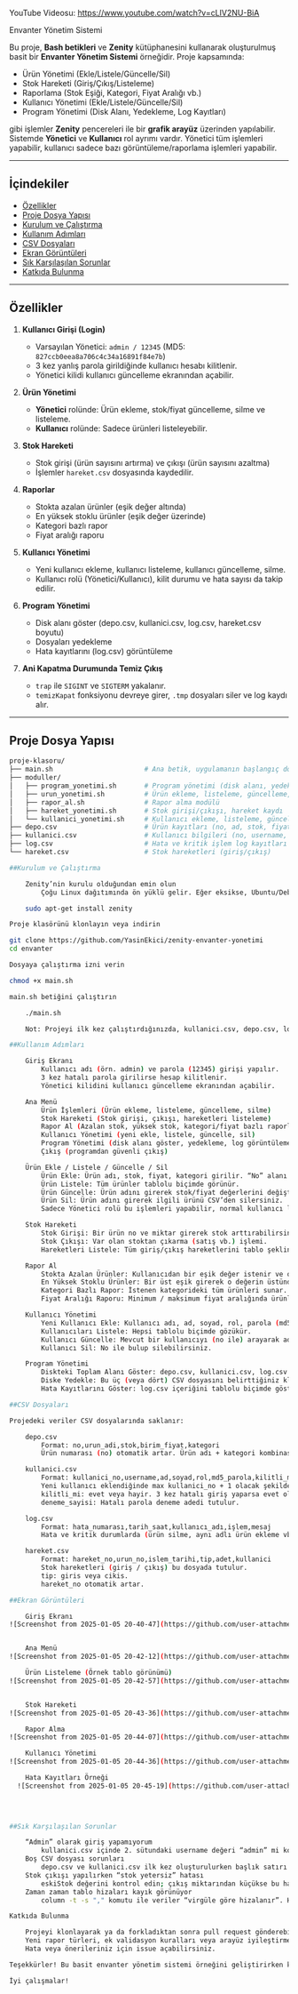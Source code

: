 YouTube Videosu: https://www.youtube.com/watch?v=cLIV2NU-BiA

Envanter Yönetim Sistemi 

Bu proje, **Bash betikleri** ve **Zenity** kütüphanesini kullanarak oluşturulmuş basit bir **Envanter Yönetim Sistemi** örneğidir. Proje kapsamında:

- Ürün Yönetimi (Ekle/Listele/Güncelle/Sil)  
- Stok Hareketi (Giriş/Çıkış/Listeleme)  
- Raporlama (Stok Eşiği, Kategori, Fiyat Aralığı vb.)  
- Kullanıcı Yönetimi (Ekle/Listele/Güncelle/Sil)  
- Program Yönetimi (Disk Alanı, Yedekleme, Log Kayıtları)  

gibi işlemler **Zenity** pencereleri ile bir **grafik arayüz** üzerinden yapılabilir. Sistemde **Yönetici** ve **Kullanıcı** rol ayrımı vardır. Yönetici tüm işlemleri yapabilir, kullanıcı sadece bazı görüntüleme/raporlama işlemleri yapabilir.

---

## İçindekiler

- [Özellikler](#özellikler)
- [Proje Dosya Yapısı](#proje-dosya-yapısı)
- [Kurulum ve Çalıştırma](#kurulum-ve-çalıştırma)
- [Kullanım Adımları](#kullanım-adımları)
- [CSV Dosyaları](#csv-dosyaları)
- [Ekran Görüntüleri](#ekran-görüntüleri)
- [Sık Karşılaşılan Sorunlar](#sık-karşılaşılan-sorunlar)
- [Katkıda Bulunma](#katkıda-bulunma)

---

## Özellikler

1. **Kullanıcı Girişi (Login)**  
   - Varsayılan Yönetici: `admin / 12345` (MD5: `827ccb0eea8a706c4c34a16891f84e7b`)  
   - 3 kez yanlış parola girildiğinde kullanıcı hesabı kilitlenir.  
   - Yönetici kilidi kullanıcı güncelleme ekranından açabilir.

2. **Ürün Yönetimi**  
   - **Yönetici** rolünde: Ürün ekleme, stok/fiyat güncelleme, silme ve listeleme.  
   - **Kullanıcı** rolünde: Sadece ürünleri listeleyebilir.

3. **Stok Hareketi**  
   - Stok girişi (ürün sayısını artırma) ve çıkışı (ürün sayısını azaltma)  
   - İşlemler `hareket.csv` dosyasında kaydedilir.

4. **Raporlar**  
   - Stokta azalan ürünler (eşik değer altında)  
   - En yüksek stoklu ürünler (eşik değer üzerinde)  
   - Kategori bazlı rapor  
   - Fiyat aralığı raporu

5. **Kullanıcı Yönetimi**  
   - Yeni kullanıcı ekleme, kullanıcı listeleme, kullanıcı güncelleme, silme.  
   - Kullanıcı rolü (Yönetici/Kullanıcı), kilit durumu ve hata sayısı da takip edilir.

6. **Program Yönetimi**  
   - Disk alanı göster (depo.csv, kullanici.csv, log.csv, hareket.csv boyutu)  
   - Dosyaları yedekleme  
   - Hata kayıtlarını (log.csv) görüntüleme

7. **Ani Kapatma Durumunda Temiz Çıkış**  
   - `trap` ile `SIGINT` ve `SIGTERM` yakalanır.  
   - `temizKapat` fonksiyonu devreye girer, `.tmp` dosyaları siler ve log kaydı alır.

---

## Proje Dosya Yapısı

```bash
proje-klasoru/
├── main.sh                       # Ana betik, uygulamanın başlangıç dosyası
├── moduller/
│   ├── program_yonetimi.sh       # Program yönetimi (disk alanı, yedekleme, log gösterme)
│   ├── urun_yonetimi.sh          # Ürün ekleme, listeleme, güncelleme, silme
│   ├── rapor_al.sh               # Rapor alma modülü
│   ├── hareket_yonetimi.sh       # Stok girişi/çıkışı, hareket kaydı
│   └── kullanici_yonetimi.sh     # Kullanıcı ekleme, listeleme, güncelleme, silme
├── depo.csv                      # Ürün kayıtları (no, ad, stok, fiyat, kategori)
├── kullanici.csv                 # Kullanıcı bilgileri (no, username, ad, soyad, rol, md5_parola, kilit, deneme)
├── log.csv                       # Hata ve kritik işlem log kayıtları
└── hareket.csv                   # Stok hareketleri (giriş/çıkış)

##Kurulum ve Çalıştırma

    Zenity’nin kurulu olduğundan emin olun
        Çoğu Linux dağıtımında ön yüklü gelir. Eğer eksikse, Ubuntu/Debian türevi sistemlerde:

    sudo apt-get install zenity

Proje klasörünü klonlayın veya indirin

git clone https://github.com/YasinEkici/zenity-envanter-yonetimi
cd envanter

Dosyaya çalıştırma izni verin

chmod +x main.sh

main.sh betiğini çalıştırın

    ./main.sh

    Not: Projeyi ilk kez çalıştırdığınızda, kullanici.csv, depo.csv, log.csv ve hareket.csv yoksa otomatik oluşturulur. Ayrıca varsayılan bir yönetici kullanıcı (admin / 12345) tanımlanır.

##Kullanım Adımları

    Giriş Ekranı
        Kullanıcı adı (örn. admin) ve parola (12345) girişi yapılır.
        3 kez hatalı parola girilirse hesap kilitlenir.
        Yönetici kilidini kullanıcı güncelleme ekranından açabilir.

    Ana Menü
        Ürün İşlemleri (Ürün ekleme, listeleme, güncelleme, silme)
        Stok Hareketi (Stok girişi, çıkışı, hareketleri listeleme)
        Rapor Al (Azalan stok, yüksek stok, kategori/fiyat bazlı raporlar)
        Kullanıcı Yönetimi (yeni ekle, listele, güncelle, sil)
        Program Yönetimi (disk alanı göster, yedekleme, log görüntüleme)
        Çıkış (programdan güvenli çıkış)

    Ürün Ekle / Listele / Güncelle / Sil
        Ürün Ekle: Ürün adı, stok, fiyat, kategori girilir. “No” alanı otomatik üretilir.
        Ürün Listele: Tüm ürünler tablolu biçimde görünür.
        Ürün Güncelle: Ürün adını girerek stok/fiyat değerlerini değiştirebilirsiniz.
        Ürün Sil: Ürün adını girerek ilgili ürünü CSV’den silersiniz.
        Sadece Yönetici rolü bu işlemleri yapabilir, normal kullanıcı listeleme haricinde işlem yapamaz.

    Stok Hareketi
        Stok Girişi: Bir ürün no ve miktar girerek stok arttırabilirsiniz.
        Stok Çıkışı: Var olan stoktan çıkarma (satış vb.) işlemi.
        Hareketleri Listele: Tüm giriş/çıkış hareketlerini tablo şeklinde görüntüler.

    Rapor Al
        Stokta Azalan Ürünler: Kullanıcıdan bir eşik değer istenir ve o eşiğin altındaki stoklar listelenir.
        En Yüksek Stoklu Ürünler: Bir üst eşik girerek o değerin üstündeki stokları listeler.
        Kategori Bazlı Rapor: İstenen kategorideki tüm ürünleri sunar.
        Fiyat Aralığı Raporu: Minimum / maksimum fiyat aralığında ürünleri listeler.

    Kullanıcı Yönetimi
        Yeni Kullanıcı Ekle: Kullanıcı adı, ad, soyad, rol, parola (md5) girilir.
        Kullanıcıları Listele: Hepsi tablolu biçimde gözükür.
        Kullanıcı Güncelle: Mevcut bir kullanıcıyı (no ile) arayarak ad, soyad, rol, kilitli mi vb. bilgilerini değiştirebilirsiniz.
        Kullanıcı Sil: No ile bulup silebilirsiniz.

    Program Yönetimi
        Diskteki Toplam Alanı Göster: depo.csv, kullanici.csv, log.csv ve hareket.csv dosyalarının toplam boyutunu ekrana getirir.
        Diske Yedekle: Bu üç (veya dört) CSV dosyasını belirttiğiniz klasöre .bak uzantısıyla kopyalar.
        Hata Kayıtlarını Göster: log.csv içeriğini tablolu biçimde gösterir.

##CSV Dosyaları

Projedeki veriler CSV dosyalarında saklanır:

    depo.csv
        Format: no,urun_adi,stok,birim_fiyat,kategori
        Ürün numarası (no) otomatik artar. Ürün adı + kategori kombinasyonu tekil kabul edilir.

    kullanici.csv
        Format: kullanici_no,username,ad,soyad,rol,md5_parola,kilitli_mi,deneme_sayisi
        Yeni kullanıcı eklendiğinde max kullanici_no + 1 olacak şekilde kaydedilir.
        kilitli_mi: evet veya hayir. 3 kez hatalı giriş yaparsa evet olur.
        deneme_sayisi: Hatalı parola deneme adedi tutulur.

    log.csv
        Format: hata_numarası,tarih_saat,kullanıcı_adı,işlem,mesaj
        Hata ve kritik durumlarda (ürün silme, aynı adlı ürün ekleme vb.) buraya ek satır yazar.

    hareket.csv
        Format: hareket_no,urun_no,islem_tarihi,tip,adet,kullanici
        Stok hareketleri (giriş / çıkış) bu dosyada tutulur.
        tip: giris veya cikis.
        hareket_no otomatik artar.

##Ekran Görüntüleri

    Giriş Ekranı
![Screenshot from 2025-01-05 20-40-47](https://github.com/user-attachments/assets/c19bc012-ebc4-4bc5-8c3a-162da01c1af2)


    Ana Menü
![Screenshot from 2025-01-05 20-42-12](https://github.com/user-attachments/assets/302c7b7d-1712-4ecf-830b-c29306cdb016)

    Ürün Listeleme (Örnek tablo görünümü)
![Screenshot from 2025-01-05 20-42-57](https://github.com/user-attachments/assets/9e3eb1cc-4f72-4d04-9603-d1aa9c2a27f9)


    Stok Hareketi
![Screenshot from 2025-01-05 20-43-36](https://github.com/user-attachments/assets/a21ce75f-fb3b-4df5-97f1-386702cc97b8)

    Rapor Alma
![Screenshot from 2025-01-05 20-44-07](https://github.com/user-attachments/assets/3587cb63-354a-4119-8bb0-ed092cee21b6)

    Kullanıcı Yönetimi
![Screenshot from 2025-01-05 20-44-36](https://github.com/user-attachments/assets/20ce2d87-d0e7-4400-b30b-0a1c5a81e99f)

    Hata Kayıtları Örneği
  ![Screenshot from 2025-01-05 20-45-19](https://github.com/user-attachments/assets/6a3cbd01-93a7-46ac-aa8e-6e6083704d58)
  

    

##Sık Karşılaşılan Sorunlar

    “Admin” olarak giriş yapamıyorum
        kullanici.csv içinde 2. sütundaki username değeri “admin” mi kontrol edin. Parola 12345 (MD5: 827ccb0eea8a706c4c34a16891f84e7b) olmalı.
    Boş CSV dosyası sorunları
        depo.csv ve kullanici.csv ilk kez oluşturulurken başlık satırı yoktur, ancak script çalışmayı sürdürür.
    Stok çıkışı yapılırken “stok yetersiz” hatası
        eskiStok değerini kontrol edin; çıkış miktarından küçükse bu hatayı alırsınız.
    Zaman zaman tablo hizaları kayık görünüyor
        column -t -s "," komutu ile veriler “virgüle göre hizalanır”. Her satırda aynı sütun sayısı olmasına dikkat edin.

Katkıda Bulunma

    Projeyi klonlayarak ya da forkladıktan sonra pull request gönderebilirsiniz.
    Yeni rapor türleri, ek validasyon kuralları veya arayüz iyileştirmeleri memnuniyetle karşılanır.
    Hata veya önerileriniz için issue açabilirsiniz.

Teşekkürler! Bu basit envanter yönetim sistemi örneğini geliştirirken keyif alacağınızı umuyoruz. Bash ve Zenity ile daha büyük projeler yapabilmek için bu örneği başlangıç noktası olarak kullanabilirsiniz.

İyi çalışmalar!
